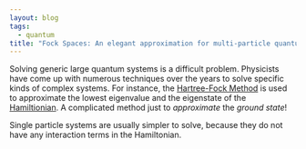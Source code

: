 ```yaml
---
layout: blog
tags:
  - quantum
title: "Fock Spaces: An elegant approximation for multi-particle quantum systems"
---
```


Solving generic large quantum systems is a difficult problem. Physicists have come up with numerous techniques over the years to solve specific kinds of complex systems. For instance, the [Hartree-Fock Method](https://en.wikipedia.org/wiki/Hartree%E2%80%93Fock_method) is used to approximate the lowest eigenvalue and the eigenstate of the [Hamiltionian](https://en.wikipedia.org/wiki/Hamiltonian_(quantum_mechanics)). A complicated method just to _approximate_ the _ground state_!
<!--more-->

Single particle systems are usually simpler to solve, because they do not have any interaction terms in the Hamiltonian.


